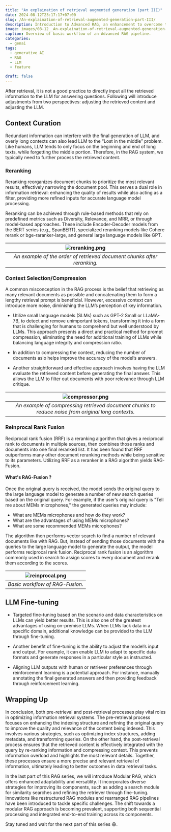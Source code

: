 ```yaml
---
title: "An explaination of retrieval augmented generation (part III)"
date: 2024-08-12T23:17:17+07:00
slug: /An-explaination-of-retrieval-augmented-generation-part-III/
description: Introduction to Advanced RAG, an enhancement to overcome the limitations of Naive RAG.
image: images/08-12__An-explaination-of-retrieval-augmented-generation-part-II/advanced_RAG.png
caption: Overview of basic workflow of an Advanced RAG pipeline.
categories:
  - genai
tags:
  - generative AI
  - RAG
  - LLM
  - feature

draft: false
---
```


After retrieval, it is not a good practice to directly input all the retrieved information to the LLM for answering questions. Following will introduce adjustments from two perspectives: adjusting the retrieved content and adjusting the LLM.

## Context Curation

Redundant information can interfere with the final generation of LLM, and overly long contexts can also lead LLM to the “Lost in the middle” problem. Like humans, LLM tends to only focus on the beginning and end of long texts, while forgetting the middle portion. Therefore, in the RAG system, we typically need to further process the retrieved content.

### Reranking

Reranking reorganizes document chunks to prioritize the most relevant results, effectively narrowing the document pool. This serves a dual role in information retrieval: enhancing the quality of results while also acting as a filter, providing more refined inputs for accurate language model processing.

Reranking can be achieved through rule-based methods that rely on predefined metrics such as Diversity, Relevance, and MRR, or through model-based approaches. These include Encoder-Decoder models from the BERT series (e.g., SpanBERT), specialized reranking models like Cohere rerank or bge-raranker-large, and general large language models like GPT.

| ![reranking.png](../../../images/08-12__An-explaination-of-retrieval-augmented-generation-part-III/reranking.png) |
| :---------------------------------------------------------------------------------------------------------------: |
|                      _An example of the order of retrieved document chunks after reranking._                      |

### Context Selection/Compression

A common misconception in the RAG process is the belief that retrieving as many relevant documents as possible and concatenating them to form a lengthy retrieval prompt is beneficial. However, excessive context can introduce more noise, diminishing the LLM’s perception of key information.

- Utilize small language models (SLMs) such as GPT-2 Small or LLaMA-7B, to detect and remove unimportant tokens, transforming it into a form that is challenging for humans to comprehend but well understood by LLMs. This approach presents a direct and practical method for prompt compression, eliminating the need for additional training of LLMs while balancing language integrity and compression ratio.

- In addition to compressing the context, reducing the number of documents aslo helps improve the accuracy of the
  model’s answers.

- Another straightforward and effective approach involves having the LLM evaluate the retrieved content before generating the final answer. This allows the LLM to filter out documents with poor relevance through LLM critique.

| ![compressor.png](../../../images/08-12__An-explaination-of-retrieval-augmented-generation-part-III/compressor.png) |
| :-----------------------------------------------------------------------------------------------------------------: |
|         _An example of compressing retrieved document chunks to reduce noise from original long contexts._          |

### Reinprocal Rank Fusion

Reciprocal rank fusion (RRF) is a reranking algorithm that gives a reciprocal rank to documents in multiple sources, then combines those ranks and documents into one final reranked list. It has been found that RRF outperforms many other document reranking methods while being sensitive to its parameters. Utilizing RRF as a reranker in a RAG algorithm yields RAG-Fusion.

#### What's RAG-Fusion ?

Once the original query is received, the model sends the original query to the large language model to generate a number of new search queries based on the original query. For example, if the user’s original query is "Tell me about MEMs microphones," the generated queries may include:

- What are MEMs microphones and how do they work?
- What are the advantages of using MEMs microphones?
- What are some recommended MEMs microphones?

The algorithm then performs vector search to find a number of relevant documents like with RAG. But, instead of sending those documents with the queries to the large language model to generate the output, the model performs reciprocal rank fusion. Reciprocal rank fusion is an algorithm commonly used in search to assign scores to every document and rerank them according to the scores.

| ![reinprocal.png](../../../images/08-12__An-explaination-of-retrieval-augmented-generation-part-III/reinprocal.png) |
| :-----------------------------------------------------------------------------------------------------------------: |
|                                           _Basic workflow of RAG-Fusion._                                           |

## LLM Fine-tuning

- Targeted fine-tuning based on the scenario and data characteristics on LLMs can yield better results. This is also one of the greatest advantages of using on-premise LLMs. When LLMs lack data in a specific domain, additional knowledge can be provided to the LLM through fine-tuning.

- Another benefit of fine-tuning is the ability to adjust the
  model’s input and output. For example, it can enable LLM to
  adapt to specific data formats and generate responses in a particular style as instructed.

- Aligning LLM outputs with human or retriever preferences
  through reinforcement learning is a potential approach. For
  instance, manually annotating the final generated answers
  and then providing feedback through reinforcement learning.

## Wrapping Up

In conclusion, both pre-retrieval and post-retrieval processes play vital roles in optimizing information retrieval systems. The pre-retrieval process focuses on enhancing the indexing structure and refining the original query to improve the quality and relevance of the content being indexed. This involves various strategies, such as optimizing index structures, adding metadata, and transforming queries. On the other hand, the post-retrieval process ensures that the retrieved content is effectively integrated with the query by re-ranking information and compressing context. This prevents information overload and highlights the most relevant details. Together, these processes ensure a more precise and relevant retrieval of information, ultimately leading to better outcomes in data retrieval tasks.

In the last part of this RAG series, we will introduce Modular RAG, which offers enhanced adaptability and versatility. It incorporates diverse strategies for improving its components, such as adding a search module for similarity searches and refining the retriever through fine-tuning. Innovations like restructured RAG modules and rearranged RAG pipelines have been introduced to tackle specific challenges. The shift towards a modular RAG approach is becoming prevalent, supporting both sequential processing and integrated end-to-end training across its components.

Stay tuned and wait for the next part of this series 😃.
